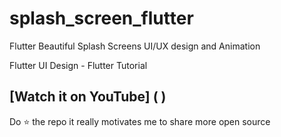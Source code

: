 # splash_screen_flutter

Flutter Beautiful Splash Screens UI/UX design and Animation

Flutter UI Design - Flutter Tutorial

## [Watch it on YouTube] (  )

Do ⭐ the repo it really motivates me to share more open source

